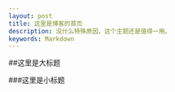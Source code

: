 ```yaml
---
layout: post
title: 这里是博客的首页
description: 没什么特殊原因，这个主题还是值得一用。
keywords: Markdown
---
```



##这里是大标题

###这里是小标题